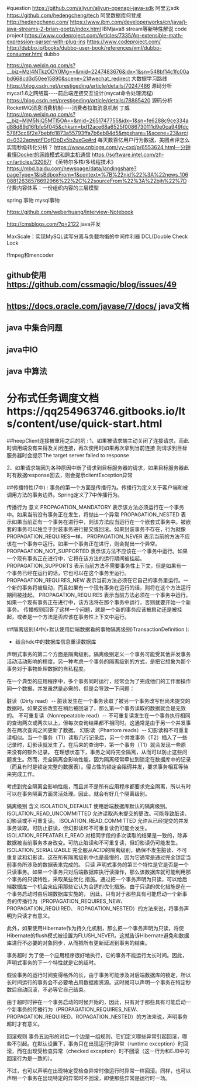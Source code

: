 #question
https://github.com/aliyun/aliyun-openapi-java-sdk 阿里云sdk
https://github.com/hedengcheng/tech 阿里数据库何登成  http://hedengcheng.com/
https://www.ibm.com/developerworks/cn/java/j-java-streams-2-brian-goetz/index.html IBMjava8 stream等新特性解说
code project:https://www.codeproject.com/Articles/7335/An-extensible-math-expression-parser-with-plug-ins
https://www.codeproject.com/
http://dubbo.io/books/dubbo-user-book/references/xml/dubbo-consumer.html dubbo

https://mp.weixin.qq.com/s?__biz=MzI4NTkzODY0Mg==&mid=2247483676&idx=1&sn=548bf14c1fc00abd668cd3d50ee15890&scene=21#wechat_redirect 大数据学习路线
https://blog.csdn.net/prestigeding/article/details/70247486 源码分析mycat1.6之网络篇----前后端连接交互设计(mycat命令处理流程)
https://blog.csdn.net/prestigeding/article/details/78885420 源码分析RocketMQ消息消费机制----消费者拉取消息机制  丁威
https://mp.weixin.qq.com/s?__biz=MjM5NjQ5MTI5OA==&mid=2651747755&idx=1&sn=fe6288c9ce334ad88d89d16fbfe5f045&chksm=bd12ace68a6525f0086730111d9e0ca949fdc578f3cc8f2e7bebfd1873a55793ffa7b6eb84d5&mpshare=1&scene=23&srcid=0322agwptFDqfObDx5b2uxGe#rd
每天数百亿用户行为数据，美团点评怎么实现秒级转化分析？
https://www.cnblogs.com/yy-cxd/p/6553624.html一分钟看懂Docker的网络模式和跨主机通信
https://software.intel.com/zh-cn/articles/32067/ 《英特尔多核/多线程技术》
https://mbd.baidu.com/newspage/data/landingshare?pageType=1&isBdboxFrom=1&context=%7B%22nid%22%3A%22news_10608812638576692966%22%2C%22sourceFrom%22%3A%22bjh%22%7D
付费内容体系：一份组织内容的三层模型

spring 事物 mysql事物

https://github.com/weberhuang/Interview-Notebook

http://cmsblogs.com/?p=2122  java并发

MaxScale：实现MySQL读写分离与负载均衡的中间件利器
DCL(Double Check Lock

ffmpeg和mencoder


## github使用 https://github.com/cssmagic/blog/issues/49

## https://docs.oracle.com/javase/7/docs/ java文档

## java 中集合问题

## java中IO

## java 中算法

# 分布式任务调度文档https://qq254963746.gitbooks.io/lts/content/use/quick-start.html

##heepClient连接被重用之后的坑 :
1、如果被请求端主动关闭了连接请求，而此时调用端没有来得及关闭连接，再次使用时如果再次拿到当前连接
	则请求到目标服务器时会提示The target server failed to response

2、如果请求端因为各种原因中断了请求到目标服务器的请求，如果目标服务器此时有数据response回去，则会提示clientException异常

##传播特性(7中) :
事务的第一个方面是传播行为。传播行为定义关于客户端和被调用方法的事务边界。Spring定义了7中传播行为。

传播行为	意义
PROPAGATION_MANDATORY	表示该方法必须运行在一个事务中。如果当前没有事务正在发生，将抛出一个异常
PROPAGATION_NESTED	表示如果当前正有一个事务在进行中，则该方法应当运行在一个嵌套式事务中。被嵌套的事务可以独立于封装事务进行提交或回滚。如果封装事务不存在，行为就像PROPAGATION_REQUIRES一样。
PROPAGATION_NEVER	表示当前的方法不应该在一个事务中运行。如果一个事务正在进行，则会抛出一个异常。
PROPAGATION_NOT_SUPPORTED	表示该方法不应该在一个事务中运行。如果一个现有事务正在进行中，它将在该方法的运行期间被挂起。
PROPAGATION_SUPPORTS	表示当前方法不需要事务性上下文，但是如果有一个事务已经在运行的话，它也可以在这个事务里运行。
PROPAGATION_REQUIRES_NEW	表示当前方法必须在它自己的事务里运行。一个新的事务将被启动，而且如果有一个现有事务在运行的话，则将在这个方法运行期间被挂起。
PROPAGATION_REQUIRES	表示当前方法必须在一个事务中运行。如果一个现有事务正在进行中，该方法将在那个事务中运行，否则就要开始一个新事务。
传播规则回答了这样一个问题，就是一个新的事务应该被启动还是被挂起，或者是一个方法是否应该在事务性上下文中运行。

##隔离级别(4中(+默认使用后端数据看的事物隔离级别)TransactionDefinition ):
- 结合hdc中的数据库信息重读数据库

声明式事务的第二个方面是隔离级别。隔离级别定义一个事务可能受其他并发事务活动活动影响的程度。另一种考虑一个事务的隔离级别的方式，是把它想象为那个事务对于事物处理数据的自私程度。

在一个典型的应用程序中，多个事务同时运行，经常会为了完成他们的工作而操作同一个数据。并发虽然是必需的，但是会导致一下问题：

脏读（Dirty read）-- 脏读发生在一个事务读取了被另一个事务改写但尚未提交的数据时。如果这些改变在稍后被回滚了，那么第一个事务读取的数据就会是无效的。
不可重复读（Nonrepeatable read）-- 不可重复读发生在一个事务执行相同的查询两次或两次以上，但每次查询结果都不相同时。这通常是由于另一个并发事务在两次查询之间更新了数据。
幻影读（Phantom reads）-- 幻影读和不可重复读相似。当一个事务（T1）读取几行记录后，另一个并发事务（T2）插入了一些记录时，幻影读就发生了。在后来的查询中，第一个事务（T1）就会发现一些原来没有的额外记录。
在理想状态下，事务之间将完全隔离，从而可以防止这些问题发生。然而，完全隔离会影响性能，因为隔离经常牵扯到锁定在数据库中的记录（而且有时是锁定完整的数据表）。侵占性的锁定会阻碍并发，要求事务相互等待来完成工作。

考虑到完全隔离会影响性能，而且并不是所有应用程序都要求完全隔离，所以有时可以在事务隔离方面灵活处理。因此，就会有好几个隔离级别。

隔离级别	含义
ISOLATION_DEFAULT	使用后端数据库默认的隔离级别。
ISOLATION_READ_UNCOMMITTED	允许读取尚未提交的更改。可能导致脏读、幻影读或不可重复读。
ISOLATION_READ_COMMITTED	允许从已经提交的并发事务读取。可防止脏读，但幻影读和不可重复读仍可能会发生。
ISOLATION_REPEATABLE_READ	对相同字段的多次读取的结果是一致的，除非数据被当前事务本身改变。可防止脏读和不可重复读，但幻影读仍可能发生。
ISOLATION_SERIALIZABLE	完全服从ACID的隔离级别，确保不发生脏读、不可重复读和幻影读。这在所有隔离级别中也是最慢的，因为它通常是通过完全锁定当前事务所涉及的数据表来完成的。
只读
声明式事务的第三个特性是它是否是一个只读事务。如果一个事务只对后端数据库执行读操作，那么该数据库就可能利用那个事务的只读特性，采取某些优化 措施。通过把一个事务声明为只读，可以给后端数据库一个机会来应用那些它认为合适的优化措施。由于只读的优化措施是在一个事务启动时由后端数据库实施的， 因此，只有对于那些具有可能启动一个新事务的传播行为（PROPAGATION_REQUIRES_NEW、PROPAGATION_REQUIRED、 ROPAGATION_NESTED）的方法来说，将事务声明为只读才有意义。

此外，如果使用Hibernate作为持久化机制，那么把一个事务声明为只读，将使Hibernate的flush模式被设置为FLUSH_NEVER。这就告诉Hibernate避免和数据库进行不必要的对象同步，从而把所有更新延迟到事务的结束。

事务超时
为了使一个应用程序很好地执行，它的事务不能运行太长时间。因此，声明式事务的下一个特性就是它的超时。

假设事务的运行时间变得格外的长，由于事务可能涉及对后端数据库的锁定，所以长时间运行的事务会不必要地占用数据库资源。这时就可以声明一个事务在特定秒数后自动回滚，不必等它自己结束。

由于超时时钟在一个事务启动的时候开始的，因此，只有对于那些具有可能启动一个新事务的传播行为（PROPAGATION_REQUIRES_NEW、PROPAGATION_REQUIRED、ROPAGATION_NESTED）的方法来说，声明事务超时才有意义。

回滚规则
事务五边形的对后一个边是一组规则，它们定义哪些异常引起回滚，哪些不引起。在默认设置下，事务只在出现运行时异常（runtime exception）时回滚，而在出现受检查异常（checked exception）时不回滚（这一行为和EJB中的回滚行为是一致的）。

不过，也可以声明在出现特定受检查异常时像运行时异常一样回滚。同样，也可以声明一个事务在出现特定的异常时不回滚，即使那些异常是运行时一场。


